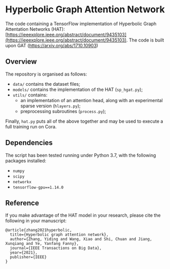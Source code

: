 # Hyperbolic Graph Attention Network
The code containing a TensorFlow implementation of Hyperbolic Graph Attentation Networks (HAT): 
[https://ieeexplore.ieee.org/abstract/document/9435103](https://ieeexplore.ieee.org/abstract/document/9435103).
The code is built upon GAT (https://arxiv.org/abs/1710.10903)

## Overview
The repository is organised as follows:
- `data/` contains the dataset files;
- `models/` contains the implementation of the HAT (`sp_hgat.py`);
- `utils/` contains:
    * an implementation of an attention head, along with an experimental sparse version (`hlayers.py`);
    * preprocessing subroutines (`process.py`);

Finally, `hat.py` puts all of the above together and may be used to execute a full training run on Cora.

## Dependencies

The script has been tested running under Python 3.7, with the following packages installed:

- `numpy`
- `scipy`
- `networkx`
- `tensorflow-gpu==1.14.0`


## Reference
If you make advantage of the HAT model in your research, please cite the following in your manuscript:

```
@article{zhang2021hyperbolic,
  title={Hyperbolic graph attention network},
  author={Zhang, Yiding and Wang, Xiao and Shi, Chuan and Jiang, Xunqiang and Ye, Yanfang Fanny},
  journal={IEEE Transactions on Big Data},
  year={2021},
  publisher={IEEE}
}
```